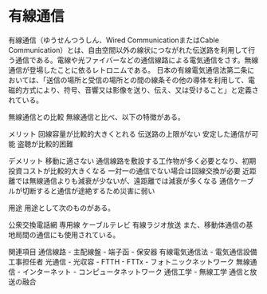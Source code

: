 # 有線通信

有線通信（ゆうせんつうしん、Wired CommunicationまたはCable Communication）とは、自由空間以外の線状につながれた伝送路を利用して行う通信である。電線や光ファイバーなどの通信線路による電気通信をさす。無線通信が登場したことに依るレトロニムである。
日本の有線電気通信法第二条においては、「送信の場所と受信の場所との間の線条その他の導体を利用して、電磁的方式により、符号、音響又は影像を送り、伝え、又は受けること」と定義されている。

無線通信との比較
無線通信と比べ、以下の特徴がある。

メリット
回線容量が比較的大きくとれる
伝送路の上限がない
安定した通信が可能
盗聴が比較的困難

デメリット
移動に適さない
通信線路を敷設する工作物が多く必要となり、初期投資コストが比較的大きくなる
一対一の通信でない場合は回線交換が必要
近距離では無線通信よりも減衰が少ないが、遠距離では減衰が多くなる
通信ケーブルが切断すると通信が途絶するため災害に弱い

用途
用途として次のものがある。

公衆交換電話網
専用線
ケーブルテレビ
有線ラジオ放送
また、移動体通信の基地局間の通信にも使用されている。

関連項目
通信線路 - 主配線盤 - 端子函 - 保安器
有線電気通信法 - 電気通信設備工事担任者
光通信 - 光収容 - FTTH - FTTx - フォトニックネットワーク
無線通信 - インターネット - コンピュータネットワーク
通信工学 - 無線工学
通信と放送の融合